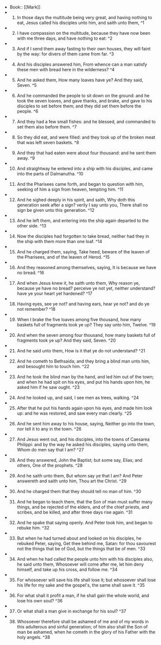 - Book:: [[Mark]]
- 1. In those days the multitude being very great, and having nothing to eat, Jesus called his disciples unto him, and saith unto them, ^1
- 2. I have compassion on the multitude, because they have now been with me three days, and have nothing to eat: ^2
- 3. And if I send them away fasting to their own houses, they will faint by the way: for divers of them came from far. ^3
- 4. And his disciples answered him, From whence can a man satisfy these men with bread here in the wilderness? ^4
- 5. And he asked them, How many loaves have ye? And they said, Seven. ^5
- 6. And he commanded the people to sit down on the ground: and he took the seven loaves, and gave thanks, and brake, and gave to his disciples to set before them; and they did set them before the people. ^6
- 7. And they had a few small fishes: and he blessed, and commanded to set them also before them. ^7
- 8. So they did eat, and were filled: and they took up of the broken meat that was left seven baskets. ^8
- 9. And they that had eaten were about four thousand: and he sent them away. ^9
- 10. And straightway he entered into a ship with his disciples, and came into the parts of Dalmanutha. ^10
- 11. And the Pharisees came forth, and began to question with him, seeking of him a sign from heaven, tempting him. ^11
- 12. And he sighed deeply in his spirit, and saith, Why doth this generation seek after a sign? verily I say unto you, There shall no sign be given unto this generation. ^12
- 13. And he left them, and entering into the ship again departed to the other side. ^13
- 14. Now the disciples had forgotten to take bread, neither had they in the ship with them more than one loaf. ^14
- 15. And he charged them, saying, Take heed, beware of the leaven of the Pharisees, and of the leaven of Herod. ^15
- 16. And they reasoned among themselves, saying, It is because we have no bread. ^16
- 17. And when Jesus knew it, he saith unto them, Why reason ye, because ye have no bread? perceive ye not yet, neither understand? have ye your heart yet hardened? ^17
- 18. Having eyes, see ye not? and having ears, hear ye not? and do ye not remember? ^18
- 19. When I brake the five loaves among five thousand, how many baskets full of fragments took ye up? They say unto him, Twelve. ^19
- 20. And when the seven among four thousand, how many baskets full of fragments took ye up? And they said, Seven. ^20
- 21. And he said unto them, How is it that ye do not understand? ^21
- 22. And he cometh to Bethsaida; and they bring a blind man unto him, and besought him to touch him. ^22
- 23. And he took the blind man by the hand, and led him out of the town; and when he had spit on his eyes, and put his hands upon him, he asked him if he saw ought. ^23
- 24. And he looked up, and said, I see men as trees, walking. ^24
- 25. After that he put his hands again upon his eyes, and made him look up: and he was restored, and saw every man clearly. ^25
- 26. And he sent him away to his house, saying, Neither go into the town, nor tell it to any in the town. ^26
- 27. And Jesus went out, and his disciples, into the towns of Caesarea Philippi: and by the way he asked his disciples, saying unto them, Whom do men say that I am? ^27
- 28. And they answered, John the Baptist; but some say, Elias; and others, One of the prophets. ^28
- 29. And he saith unto them, But whom say ye that I am? And Peter answereth and saith unto him, Thou art the Christ. ^29
- 30. And he charged them that they should tell no man of him. ^30
- 31. And he began to teach them, that the Son of man must suffer many things, and be rejected of the elders, and of the chief priests, and scribes, and be killed, and after three days rise again. ^31
- 32. And he spake that saying openly. And Peter took him, and began to rebuke him. ^32
- 33. But when he had turned about and looked on his disciples, he rebuked Peter, saying, Get thee behind me, Satan: for thou savourest not the things that be of God, but the things that be of men. ^33
- 34. And when he had called the people unto him with his disciples also, he said unto them, Whosoever will come after me, let him deny himself, and take up his cross, and follow me. ^34
- 35. For whosoever will save his life shall lose it; but whosoever shall lose his life for my sake and the gospel's, the same shall save it. ^35
- 36. For what shall it profit a man, if he shall gain the whole world, and lose his own soul? ^36
- 37. Or what shall a man give in exchange for his soul? ^37
- 38. Whosoever therefore shall be ashamed of me and of my words in this adulterous and sinful generation; of him also shall the Son of man be ashamed, when he cometh in the glory of his Father with the holy angels. ^38

